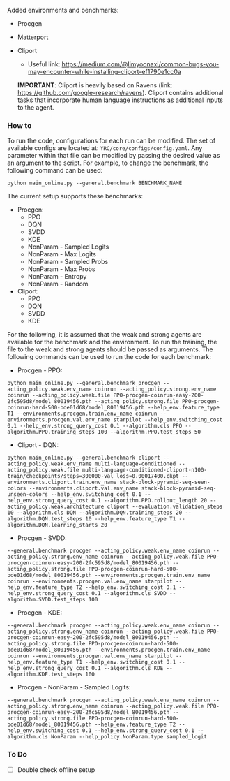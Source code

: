 Added environments and benchmarks:
- Procgen
- Matterport
- Cliport
    - Useful link: https://medium.com/@limyoonaxi/common-bugs-you-may-encounter-while-installing-cliport-ef1790e1cc0a

  **IMPORTANT**: Cliport is heavily based on Ravens (link: https://github.com/google-research/ravens). Cliport contains additional tasks that incorporate human language instructions as additional inputs to the agent. 


### How to
To run the code, configurations for each run can be modified. The set of available configs are located at: `YRC/core/configs/config.yaml`. Any parameter within that file can be modified by passing the desired value as an argument to the script. For example, to change the benchmark, the following command can be used:
```shell
python main_online.py --general.benchmark BENCHMARK_NAME
```

The current setup supports these benchmarks:
- Procgen:
  - PPO
  - DQN
  - SVDD
  - KDE
  - NonParam - Sampled Logits
  - NonParam - Max Logits
  - NonParam - Sampled Probs
  - NonParam - Max Probs
  - NonParam - Entropy
  - NonParam - Random
- Cliport:
  - PPO
  - DQN
  - SVDD
  - KDE


For the following, it is assumed that the weak and strong agents are available for the benchmark and the environment. To run the training, the file to the weak and strong agents should be passed as arguments. The following commands can be used to run the code for each benchmark:

- Procgen - PPO:
```shell
python main_online.py --general.benchmark procgen --acting_policy.weak.env_name coinrun --acting_policy.strong.env_name coinrun --acting_policy.weak.file PPO-procgen-coinrun-easy-200-2fc595d8/model_80019456.pth --acting_policy.strong.file PPO-procgen-coinrun-hard-500-bde01d68/model_80019456.pth --help_env.feature_type T1 --environments.procgen.train.env_name coinrun --environments.procgen.val.env_name starpilot --help_env.switching_cost 0.1 --help_env.strong_query_cost 0.1 --algorithm.cls PPO --algorithm.PPO.training_steps 100 --algorithm.PPO.test_steps 50
```

- Cliport - DQN:
```shell
python main_online.py --general.benchmark cliport --acting_policy.weak.env_name multi-language-conditioned --acting_policy.weak.file multi-language-conditioned-cliport-n100-train/checkpoints/steps=300000-val_loss=0.00017400.ckpt --environments.cliport.train.env_name stack-block-pyramid-seq-seen-colors --environments.cliport.val.env_name stack-block-pyramid-seq-unseen-colors --help_env.switching_cost 0.1 --help_env.strong_query_cost 0.1 --algorithm.PPO.rollout_length 20 --acting_policy.weak.architecture cliport --evaluation.validation_steps 10 --algorithm.cls DQN --algorithm.DQN.training_steps 20 --algorithm.DQN.test_steps 10 --help_env.feature_type T1 --algorithm.DQN.learning_starts 20
```

- Procgen - SVDD:
```shell
--general.benchmark procgen --acting_policy.weak.env_name coinrun --acting_policy.strong.env_name coinrun --acting_policy.weak.file PPO-procgen-coinrun-easy-200-2fc595d8/model_80019456.pth --acting_policy.strong.file PPO-procgen-coinrun-hard-500-bde01d68/model_80019456.pth --environments.procgen.train.env_name coinrun --environments.procgen.val.env_name starpilot --help_env.feature_type T2 --help_env.switching_cost 0.1 --help_env.strong_query_cost 0.1 --algorithm.cls SVDD --algorithm.SVDD.test_steps 100
```

- Procgen - KDE:
```shell
--general.benchmark procgen --acting_policy.weak.env_name coinrun --acting_policy.strong.env_name coinrun --acting_policy.weak.file PPO-procgen-coinrun-easy-200-2fc595d8/model_80019456.pth --acting_policy.strong.file PPO-procgen-coinrun-hard-500-bde01d68/model_80019456.pth --environments.procgen.train.env_name coinrun --environments.procgen.val.env_name starpilot --help_env.feature_type T1 --help_env.switching_cost 0.1 --help_env.strong_query_cost 0.1 --algorithm.cls KDE --algorithm.KDE.test_steps 100
```

- Procgen - NonParam - Sampled Logits:
```shell
--general.benchmark procgen --acting_policy.weak.env_name coinrun --acting_policy.strong.env_name coinrun --acting_policy.weak.file PPO-procgen-coinrun-easy-200-2fc595d8/model_80019456.pth --acting_policy.strong.file PPO-procgen-coinrun-hard-500-bde01d68/model_80019456.pth --help_env.feature_type T2 --help_env.switching_cost 0.1 --help_env.strong_query_cost 0.1 --algorithm.cls NonParam --help_policy.NonParam.type sampled_logit
```

### To Do
- [ ] Double check offline setup